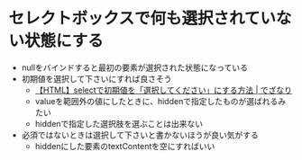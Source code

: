 # セレクトボックスで何も選択されていない状態にする

- nullをバインドすると最初の要素が選択された状態になっている
- 初期値を選択して下さいにすれば良さそう
  - [【HTML】selectで初期値を「選択してください」にする方法 | でざなり](https://dezanari.com/html-select-hidden-value/)
  - valueを範囲外の値にしたときに、hiddenで指定したものが選ばれるみたい
  - hiddenで指定した選択肢を選ぶことは出来ない
- 必須ではないときは選択して下さいと書かないほうが良い気がする
  - hiddenにした要素のtextContentを空にすればいい
